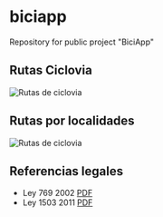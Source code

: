 # biciapp
Repository for public project "BiciApp"

## Rutas Ciclovia

![Rutas de ciclovia](https://idrd.gov.co/Ciclovia/wp-content/uploads/2018/04/Mapa-Ciclovi%CC%81a-rutas-2017-twitter-02.jpg)

## Rutas por localidades

![Rutas de ciclovia](https://idrd.gov.co/Ciclovia/wp-content/uploads/2018/04/Mapa-Ciclovi%CC%81a-por-Localidades-twitter.jpg)

## Referencias legales

- Ley 769 2002 [PDF](https://www.mintransporte.gov.co/descargar.php?idFile=13114)
- Ley 1503 2011 [PDF](https://www.mintransporte.gov.co/descargar.php?idFile=13174)
